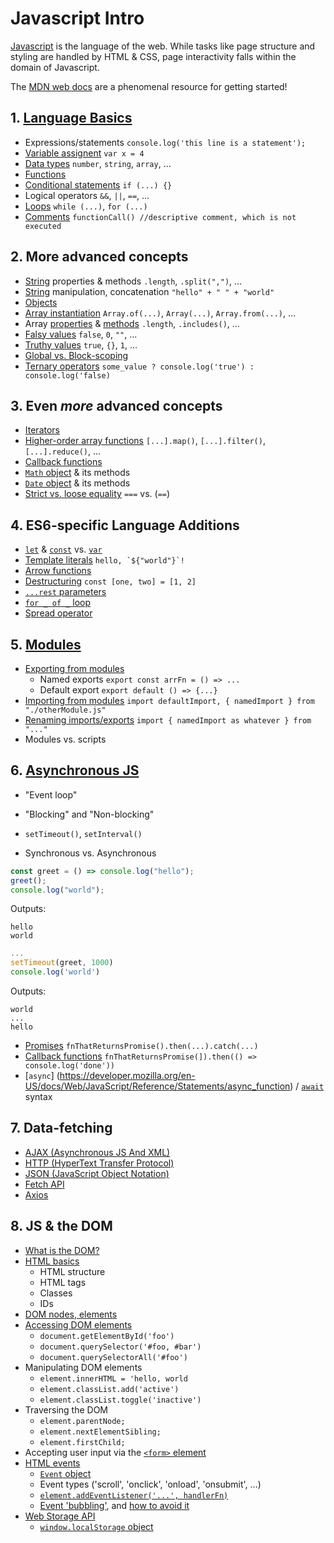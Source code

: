 # Javascript Intro

[Javascript](https://developer.mozilla.org/en-US/docs/Web/JavaScript) is the language of the web. While tasks like page structure and
styling are handled by HTML & CSS, page interactivity falls within the domain
of Javascript.

The [MDN web docs](https://developer.mozilla.org/en-US/docs/Learn/Getting_started_with_the_web) are a phenomenal resource for getting started!

## 1. [Language Basics](https://developer.mozilla.org/en-US/docs/Learn/Getting_started_with_the_web/JavaScript_basics#language_basics_crash_course)

- Expressions/statements `console.log('this line is a statement');`
- [Variable assignent](https://developer.mozilla.org/en-US/docs/Learn/Getting_started_with_the_web/JavaScript_basics#variables) `var x = 4`
- [Data types](https://developer.mozilla.org/en-US/docs/Web/JavaScript/Guide/Grammar_and_Types) `number`, `string`, `array`, ...
- [Functions](https://developer.mozilla.org/en-US/docs/Web/JavaScript/Guide/Functions)
- [Conditional statements](https://developer.mozilla.org/en-US/docs/Learn/JavaScript/Building_blocks/conditionals#if...else_statements) `if (...) {}`
- Logical operators `&&`, `||`, `==`, ...
- [Loops](https://developer.mozilla.org/en-US/docs/Web/JavaScript/Guide/Loops_and_iteration) `while (...)`, `for (...)`
- [Comments](https://developer.mozilla.org/en-US/docs/Learn/Getting_started_with_the_web/JavaScript_basics#comments) `functionCall() //descriptive comment, which is not executed`

## 2. More advanced concepts

- [String](https://developer.mozilla.org/en-US/docs/Web/JavaScript/Reference/Global_Objects/String#description) properties & methods `.length`, `.split(",")`, ...
- [String](https://developer.mozilla.org/en-US/docs/Web/JavaScript/Reference/Global_Objects/String#description) manipulation, concatenation `"hello" + " " + "world"`
- [Objects](https://developer.mozilla.org/en-US/docs/Web/JavaScript/Reference/Global_Objects/Object)
- [Array instantiation](https://developer.mozilla.org/en-US/docs/Web/JavaScript/Reference/Global_Objects/Array#constructor) `Array.of(...)`, `Array(...)`, `Array.from(...)`, ...
- Array [properties](https://developer.mozilla.org/en-US/docs/Web/JavaScript/Reference/Global_Objects/Array#instance_properties) & [methods](https://developer.mozilla.org/en-US/docs/Web/JavaScript/Reference/Global_Objects/Array#instance_methods) `.length`, `.includes()`, ...
- [Falsy values](https://developer.mozilla.org/en-US/docs/Glossary/Falsy) `false`, `0`, `""`, ...
- [Truthy values](https://developer.mozilla.org/en-US/docs/Glossary/Truthy) `true`, `{}`, `1`, ...
- [Global vs. Block-scoping](https://developer.mozilla.org/en-US/docs/Glossary/Scope)
- [Ternary operators](https://developer.mozilla.org/en-US/docs/Web/JavaScript/Reference/Operators/Conditional_Operator) `some_value ? console.log('true') : console.log('false)`

## 3. Even _more_ advanced concepts

- [Iterators](https://developer.mozilla.org/en-US/docs/Web/JavaScript/Guide/Iterators_and_Generators#iterators)
- [Higher-order array functions](https://developer.mozilla.org/en-US/docs/Web/JavaScript/Reference/Global_Objects/Array#instance_methods) `[...].map()`, `[...].filter()`, `[...].reduce()`, ...
- [Callback functions](https://developer.mozilla.org/en-US/docs/Glossary/Callback_function)
- [`Math` object](https://developer.mozilla.org/en-US/docs/Web/JavaScript/Reference/Global_Objects/Math) & its methods
- [`Date` object](https://developer.mozilla.org/en-US/docs/Web/JavaScript/Reference/Global_Objects/Date) & its methods
- [Strict vs. loose equality](https://developer.mozilla.org/en-US/docs/Web/JavaScript/Equality_comparisons_and_sameness) `===` vs. (`==`)

## 4. ES6-specific Language Additions

- [`let`](https://developer.mozilla.org/en-US/docs/Web/JavaScript/Reference/Statements/let) & [`const`](https://developer.mozilla.org/en-US/docs/Web/JavaScript/Reference/Statements/const) vs. [`var`](https://developer.mozilla.org/en-US/docs/Web/JavaScript/Reference/Statements/var)
- [Template literals](https://developer.mozilla.org/en-US/docs/Web/JavaScript/Reference/Template_literals) `` hello, `${"world"}`! ``
- [Arrow functions](https://developer.mozilla.org/en-US/docs/Web/JavaScript/Reference/Functions/Arrow_functions)
- [Destructuring](https://developer.mozilla.org/en-US/docs/Web/JavaScript/Reference/Operators/Destructuring_assignment) `const [one, two] = [1, 2]`
- [`...rest` parameters](https://developer.mozilla.org/en-US/docs/Web/JavaScript/Reference/Functions/rest_parameters#description)
- [`for _ of _` loop](https://developer.mozilla.org/en-US/docs/Web/JavaScript/Reference/Statements/for...of)
- [Spread operator](https://developer.mozilla.org/en-US/docs/Web/JavaScript/Reference/Operators/Spread_syntax)

## 5. [Modules](https://developer.mozilla.org/en-US/docs/Web/JavaScript/Guide/Modules)

- [Exporting from modules](https://developer.mozilla.org/en-US/docs/Web/JavaScript/Guide/Modules#exporting_module_features)
  - Named exports `export const arrFn = () => ...`
  - Default export `export default () => {...}`
- [Importing from modules](https://developer.mozilla.org/en-US/docs/Web/JavaScript/Guide/Modules#importing_features_into_your_script) `import defaultImport, { namedImport } from "./otherModule.js"`
- [Renaming imports/exports](https://developer.mozilla.org/en-US/docs/Web/JavaScript/Guide/Modules#renaming_imports_and_exports) `import { namedImport as whatever } from "..."`
- Modules vs. scripts

## 6. [Asynchronous JS](https://developer.mozilla.org/en-US/docs/Learn/JavaScript/Asynchronous)

- "Event loop"
- "Blocking" and "Non-blocking"
- `setTimeout()`, `setInterval()`

- Synchronous vs. Asynchronous

```javascript
const greet = () => console.log("hello");
greet();
console.log("world");
```

Outputs:

```
hello
world
```

```javascript
...
setTimeout(greet, 1000)
console.log('world')
```

Outputs:

```
world
...
hello
```

- [Promises](https://developer.mozilla.org/en-US/docs/Web/JavaScript/Reference/Global_Objects/Promise) `fnThatReturnsPromise().then(...).catch(...)`
- [Callback functions](https://developer.mozilla.org/en-US/docs/Glossary/Callback_function) `fnThatReturnsPromise(]).then(() => console.log('done'))`
- [`async`] (https://developer.mozilla.org/en-US/docs/Web/JavaScript/Reference/Statements/async_function) / [`await`](https://developer.mozilla.org/en-US/docs/Web/JavaScript/Reference/Operators/await) syntax

## 7. Data-fetching

- [AJAX (Asynchronous JS And XML)](https://developer.mozilla.org/en-US/docs/Web/Guide/AJAX)
- [HTTP (HyperText Transfer Protocol)](https://developer.mozilla.org/en-US/docs/Web/HTTP)
- [JSON (JavaScript Object Notation)](https://developer.mozilla.org/en-US/docs/Learn/JavaScript/Objects/JSON)
- [Fetch API](https://developer.mozilla.org/en-US/docs/Web/API/Fetch_API/Using_Fetch)
- [Axios](https://axios-http.com/docs/example)

## 8. JS & the DOM

- [What is the DOM?](https://developer.mozilla.org/en-US/docs/Web/API/Document_Object_Model/Introduction#dom_and_javascript)
- [HTML basics](https://developer.mozilla.org/en-US/docs/Glossary/HTML#concept_and_syntax)
  - HTML structure
  - HTML tags
  - Classes
  - IDs
- [DOM nodes, elements](https://developer.mozilla.org/en-US/docs/Web/API/Document_Object_Model/Introduction#fundamental_data_types)
- [Accessing DOM elements](https://developer.mozilla.org/en-US/docs/Web/API/Document_object_model/Locating_DOM_elements_using_selectors)
  - `document.getElementById('foo')`
  - `document.querySelector('#foo, #bar')`
  - `document.querySelectorAll('#foo')`
- Manipulating DOM elements
  - `element.innerHTML = 'hello, world`
  - `element.classList.add('active')`
  - `element.classList.toggle('inactive')`
- Traversing the DOM
  - `element.parentNode;`
  - `element.nextElementSibling;`
  - `element.firstChild;`
- Accepting user input via the [`<form>` element](https://developer.mozilla.org/en-US/docs/Web/HTML/Element/form)
- [HTML events](https://developer.mozilla.org/en-US/docs/Learn/JavaScript/Building_blocks/Events)
  - [`Event` object](https://developer.mozilla.org/en-US/docs/Learn/JavaScript/Building_blocks/Events#event_objects)
  - Event types ('scroll', 'onclick', 'onload', 'onsubmit', ...)
  - [`element.addEventListener('...', handlerFn)`](https://developer.mozilla.org/en-US/docs/Learn/JavaScript/Building_blocks/Events#using_addeventlistener)
  - [Event 'bubbling'](https://developer.mozilla.org/en-US/docs/Learn/JavaScript/Building_blocks/Events#event_bubbling_and_capture), and [how to avoid it](https://developer.mozilla.org/en-US/docs/Learn/JavaScript/Building_blocks/Events#fixing_the_problem_with_stoppropagation)
- [Web Storage API](https://developer.mozilla.org/en-US/docs/Web/API/Web_Storage_API)
  - [`window.localStorage` object](https://developer.mozilla.org/en-US/docs/Web/API/Window/localStorage)
